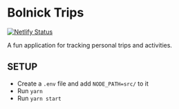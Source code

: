 # Bolnick Trips

[![Netlify Status](https://api.netlify.com/api/v1/badges/f67c5f51-5e91-4d1c-b82a-5a42ee6b93a5/deploy-status)](https://app.netlify.com/sites/bolnick-trips/deploys)

A fun application for tracking personal trips and activities.

## SETUP

* Create a `.env` file and add `NODE_PATH=src/` to it
* Run `yarn` 
* Run `yarn start`
